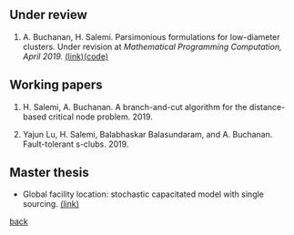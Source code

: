 ## Under review

1. A. Buchanan, H. Salemi. Parsimonious formulations for low-diameter clusters. Under revision at *Mathematical Programming Computation, April 2019.* [(link)](http://www.optimization-online.org/DB_HTML/2017/09/6196.html)[(code)](https://github.com/halisalemi/ParsimoniousKClub)

## Working papers
1. H. Salemi, A. Buchanan. A branch-and-cut algorithm for the distance-based critical node problem. 2019.

2. Yajun Lu, H. Salemi, Balabhaskar Balasundaram, and A. Buchanan. Fault-tolerant s-clubs. 2019.

## Master thesis 

- Global facility location: stochastic capacitated model with single sourcing. [(link)](https://www.politesi.polimi.it/handle/10589/108091)

[back](./README.md)
